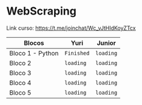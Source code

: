 # WebScraping

Link curso: https://t.me/joinchat/Wc_vJtHIdKoyZTcx

| Blocos        |   Yuri   |  Junior  |
|---------------|----------|----------|
| Bloco 1 - Python      | `Finished`  | `loading` |
| Bloco 2       | `loading`  | `loading` |
| Bloco 3       | `loading`  | `loading` |
| Bloco 4       | `loading`  | `loading` |
| Bloco 5       | `loading`  | `loading` |

